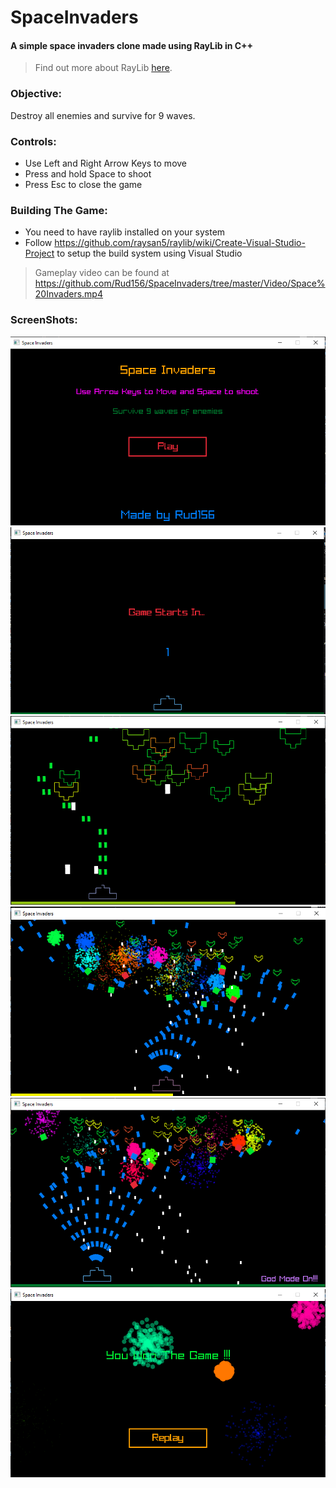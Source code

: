 # SpaceInvaders
#### A simple space invaders clone made using RayLib in C++
> Find out more about RayLib [here](https://www.raylib.com/).

### Objective:
Destroy all enemies and survive for 9 waves.

### Controls:
- Use Left and Right Arrow Keys to move
- Press and hold Space to shoot
- Press Esc to close the game

### Building The Game:
- You need to have raylib installed on your system
- Follow https://github.com/raysan5/raylib/wiki/Create-Visual-Studio-Project to setup the build system using Visual Studio

> Gameplay video can be found at https://github.com/Rud156/SpaceInvaders/tree/master/Video/Space%20Invaders.mp4

### ScreenShots:
![Main Screen](./Screenshots/Shot_1.png)
![Game Start](./Screenshots/Shot_2.png)
![Enemies](./Screenshots/Shot_3.png)
![Enemies and Explosions](./Screenshots/Shot_4.png)
![Enemies and Explosions](./Screenshots/Shot_5.png)
![Gane End (Winning)](./Screenshots/Shot_6.png)
